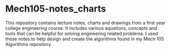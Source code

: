 # Mech105-notes_charts
This repository contains lecture notes, charts and drawings from a first year college engineering course. It includes various equations, concepts and tools that can be helpful for solving engineering related problems. I used these notes to help design and create the algorithms found in my Mech 105 Algorithms repository.
